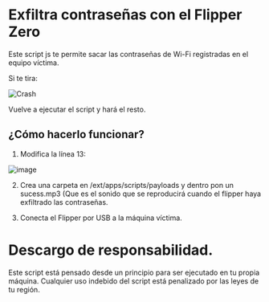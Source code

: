 # Exfiltra contraseñas con el Flipper Zero
Este script js te permite sacar las contraseñas de Wi-Fi registradas en el equipo víctima.

Si te tira:

![Crash](https://github.com/user-attachments/assets/7b6ab9f9-a99a-412a-9d5e-134b0036075f)

Vuelve a ejecutar el script y hará el resto.


## ¿Cómo hacerlo funcionar?


1. Modifica la línea 13:

![image](https://github.com/user-attachments/assets/1fdccb1f-e8a4-4cb1-bf29-4b4254de2b8c)

2. Crea una carpeta en /ext/apps/scripts/payloads y dentro pon un sucess.mp3 (Que es el sonido que se reproducirá cuando el flipper haya exfiltrado las contraseñas.

3. Conecta el Flipper por USB a la máquina víctima.


# Descargo de responsabilidad.


Este script está pensado desde un principio para ser ejecutado en tu propia máquina. Cualquier uso indebido del script está penalizado por las leyes de tu región.
